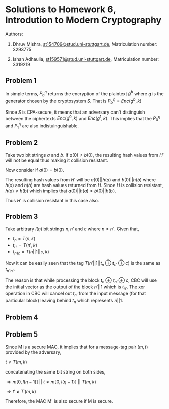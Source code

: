 # Solutions to Homework 6, Introdution to Modern Cryptography
Authors:

1. Dhruv Mishra, st154709@stud.uni-stuttgart.de, Matriculation number: 3293775

2. Ishan Adhaulia, st159571@stud.uni-stuttgart.de, Matriculation number: 3319219


## Problem 1
In simple terms, $P^\eta_b$ returns the encryption of the plaintext $g^b$ where $g$ is the generator chosen by the cryptosystem $S$. That is $P^\eta_b = Enc(g^b, k)$

Since $S$ is CPA-secure, it means that an adversary can't distinguish between the ciphertexts $Enc(g^0, k)$ and $Enc(g^1, k)$. This implies that the $P^\eta_0$ and $P^\eta_1$ are also indistuinguishable.

## Problem 2
Take two bit strings $a$ and $b$. If $a(0) \not= b(0)$, the resulting hash values from $H'$ will not be equal thus making it collision resistant.

Now consider if $a(0) = b(0)$.

The resulting hash values from $H'$ will be $a(0) || h(a)$ and $b(0)||h(b)$ where $h(a)$ and $h(b)$ are hash values returned from $H$. Since $H$ is collision resistant, $h(a) \not= h(b)$ which implies that $a(0)||h(a) \not= b(0)||h(b)$.

Thus $H'$ is collision resistant in this case also.

## Problem 3
Take arbitrary $l(\eta)$ bit strings $n, n'$ and $c$ where $n \not= n'$. Given that,

- $t_n = T(n, k)$
- $t_{n'} = T(n', k)$
- $t_{n1c} = T(n||1||c, k)$

Now it can be easily seen that the tag $T(n'||1||t_n\oplus t_{n'} \oplus c)$ is the same as $t_{n1n'}$. 

The reason is that while processing the block $t_n\oplus t_{n'} \oplus c$, CBC will use the initial vector as the output of the block $n'||1$ which is $t_{n'}$. The xor operation in CBC will cancel out $t_{n'}$ from the input message (for that particular block) leaving behind $t_n$ which represents $n||1$.

## Problem 4

## Problem 5
Since M is a secure MAC, it implies that for a message-tag pair $(m,t)$ provided by the adversary,

$t \not= T(m,k)$

concatenating the same bit string on both sides,

$\Rightarrow m[0, l(\eta -1)]\ ||\ t \not= m[0, l(\eta -1)]\ ||\ T(m,k)$

$\Rightarrow t' \not= T'(m,k)$

Therefore, the MAC M' is also secure if M is secure.